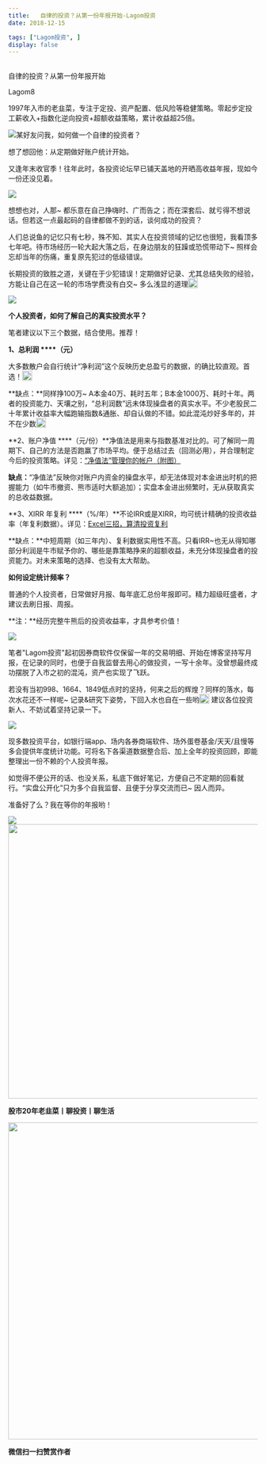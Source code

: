 ```yaml
---
title:   自律的投资？从第一份年报开始-Lagom投资
date: 2018-12-15

tags: ["Lagom投资", ]
display: false
---
```



## 



自律的投资？从第一份年报开始




Lagom8




1997年入市的老韭菜，专注于定投、资产配置、低风险等稳健策略。零起步定投工薪收入+指数化逆向投资+超额收益策略，累计收益超25倍。


<img src="https://mmbiz.qpic.cn/mmbiz_png/ZB4WjgjLjJW3KtDibicU3BB1HNQ9lDS2M5oGRnchkNPRzYsc0Ua6CIu7rZH3vAficcBEPYHU9ZTPqkic1sicT8CaxQQ/640?wx_fmt=png" data-type="png" class="" data-ratio="0.05776173285198556" data-w="554"/>某好友问我，如何做一个自律的投资者？

想了想回他：从定期做好账户统计开始。



又逢年末收官季！往年此时，各投资论坛早已铺天盖地的开晒高收益年报，现如今一份还没见着。

<img class="" data-copyright="0" data-ratio="0.3383458646616541" data-s="300,640" src="https://mmbiz.qpic.cn/mmbiz_png/ZB4WjgjLjJWU7gzpSDteXAlibia8RqCN7ViaMYuMPSZTLYbAx8IHib0O3XJGnic3YXTaoGqzlxk7pZaLoHXx7AgMxfQ/640?wx_fmt=png" data-type="png" data-w="399" style=""/>

想想也对，人那~ 都乐意在自己挣嗨时、广而告之；而在深套后、就亏得不想说话。但若这一点最起码的自律都做不到的话，谈何成功的投资？

人们总说鱼的记忆只有七秒，殊不知、其实人在投资领域的记忆也很短，我看顶多七年吧。待市场经历一轮大起大落之后，在身边朋友的狂躁或恐慌带动下~ 照样会忘却当年的伤痛，重复原先犯过的低级错误。



长期投资的致胜之道，关键在于少犯错误！定期做好记录、尤其总结失败的经验，方能让自己在这一轮的市场学费没有白交~ 多么浅显的道理<img src="https://res.wx.qq.com/mpres/htmledition/images/icon/common/emotion_panel/smiley/smiley_4.png" data-ratio="1" data-w="20" style="display:inline-block;width:20px;vertical-align:text-bottom;"/>

<img src="https://mmbiz.qpic.cn/mmbiz_png/ZB4WjgjLjJW3KtDibicU3BB1HNQ9lDS2M5oGRnchkNPRzYsc0Ua6CIu7rZH3vAficcBEPYHU9ZTPqkic1sicT8CaxQQ/640?wx_fmt=png" data-type="png" class="" data-ratio="0.05776173285198556" data-w="554" style="white-space: normal;"/>

**个人投资者，如何了解自己的真实投资水平？**

笔者建议以下三个数据，结合使用。推荐！



**1、总利润&nbsp;****（元）**

大多数散户会自行统计“净利润”这个反映历史总盈亏的数据，的确比较直观。首选！<img src="https://res.wx.qq.com/mpres/htmledition/images/icon/common/emotion_panel/smiley/smiley_79.png" data-ratio="1" data-w="20" style="display:inline-block;width:20px;vertical-align:text-bottom;"/>

**缺点：**同样挣100万~ A本金40万、耗时五年；B本金1000万、耗时十年。两者的投资能力、天壤之别，“总利润数”远未体现操盘者的真实水平。不少老股民二十年累计收益率大幅跑输指数&amp;通胀、却自认做的不错。如此混沌炒好多年的，并不在少数<img src="https://res.wx.qq.com/mpres/htmledition/images/icon/common/emotion_panel/smiley/smiley_27.png" data-ratio="1" data-w="20" style="display:inline-block;width:20px;vertical-align:text-bottom;"/>



**2、账户净值&nbsp;****（元/份）**净值法是用来与指数基准对比的。可了解同一周期下、自己的方法是否跑赢了市场平均。便于总结过去（回测必用），并合理制定今后的投资策略。详见：[“净值法”管理你的帐户（附图）](http://mp.weixin.qq.com/s?__biz=MzI3MDQ2NjY2Mw==&amp;mid=2247483659&amp;idx=1&amp;sn=9d58af07f5dd94ff747ff209f7772ea4&amp;chksm=ead1ea03dda66315bde14a6cea0de1e0f18ca0033f64c58e5b47b7f7d879948c2c271cf41928&amp;scene=21#wechat_redirect)

**缺点：**“净值法”反映你对账户内资金的操盘水平，却无法体现对本金进出时机的把握能力（如牛市撤资、熊市适时大额追加）；实盘本金进出频繁时，无从获取真实的总收益数据。

**3、XIRR 年复利&nbsp;****（%/年）**不论IRR或是XIRR，均可统计精确的投资收益率（年复利数据）。详见：[Excel三招，算清投资复利](http://mp.weixin.qq.com/s?__biz=MzI3MDQ2NjY2Mw==&amp;mid=2247483673&amp;idx=1&amp;sn=e20b4a16d3c5cf7302ca78466114fe66&amp;chksm=ead1ea11dda663077dc01daa82d11ef31de310d23c7d5e3ebefcbca006cbe65a096f194398a3&amp;scene=21#wechat_redirect)

**缺点：**中短周期（如三年内）、复利数据实用性不高。只看IRR~也无从得知哪部分利润是牛市赋予你的、哪些是靠策略挣来的超额收益，未充分体现操盘者的投资能力。对未来策略的选择、也没有太大帮助。



**如何设定统计频率？**

普通的个人投资者，日常做好月报、每年底汇总份年报即可。精力超级旺盛者，才建议去刷日报、周报。&nbsp;

**注：**经历完整牛熊后的投资收益率，才具参考价值！

<img src="https://mmbiz.qpic.cn/mmbiz_png/ZB4WjgjLjJW3KtDibicU3BB1HNQ9lDS2M5oGRnchkNPRzYsc0Ua6CIu7rZH3vAficcBEPYHU9ZTPqkic1sicT8CaxQQ/640?wx_fmt=png" data-type="png" class="" data-ratio="0.05776173285198556" data-w="554" style="color: rgb(136, 136, 136);font-size: 15px;white-space: normal;"/>

笔者"Lagom投资"起初因券商软件仅保留一年的交易明细、开始在博客坚持写月报，在记录的同时，也便于自我监督去用心的做投资，一写十余年。没曾想最终成功摆脱了入市之初的混沌，资产也实现了飞跃。



若没有当初998、1664、1849低点时的坚持，何来之后的辉煌？同样的落水，每次水花还不一样呢~ 记录&amp;研究下姿势，下回入水也自在一些哟<img src="https://res.wx.qq.com/mpres/htmledition/images/icon/common/emotion_panel/smiley/smiley_13.png" data-ratio="1" data-w="20" style="display:inline-block;width:20px;vertical-align:text-bottom;"/>&nbsp;建议各位投资新人、不妨试着坚持记录一下。

<img class="" data-copyright="0" data-ratio="1.3333333333333333" src="https://mmbiz.qpic.cn/mmbiz_gif/ZB4WjgjLjJWU7gzpSDteXAlibia8RqCN7V5RYu5dJxXXUlz6RpgoVDCMXGhKcIUDep6D2ukKA8MaUebAYOJsFQhQ/640?wx_fmt=gif" data-type="gif" data-w="240" style=""/>



现多数投资平台，如银行端app、场内各券商端软件、场外蛋卷基金/天天/且慢等多会提供年度统计功能。可将名下各渠道数据整合后、加上全年的投资回顾，即能整理出一份不赖的个人投资年报。



如觉得不便公开的话、也没关系，私底下做好笔记，方便自己不定期的回看就行。“实盘公开化”只为多个自我监督、且便于分享交流而已~ 因人而异。





准备好了么？我在等你的年报哟！

<img class="" data-copyright="0" data-ratio="0.8771428571428571" data-s="300,640" src="https://mmbiz.qpic.cn/mmbiz_jpg/ZB4WjgjLjJWU7gzpSDteXAlibia8RqCN7VJZ9mxS5Y8iclMVIWrh3sLSu288CAbLhfdciayCbmku3JX1rRaXWvy6AA/640?wx_fmt=jpeg" data-type="jpeg" data-w="350" style=""/>



<img class="" data-copyright="0" data-ratio="0.05776173285198556" data-s="300,640" data-type="png" data-w="554" src="https://mmbiz.qpic.cn/mmbiz_png/ZB4WjgjLjJW3KtDibicU3BB1HNQ9lDS2M5oGRnchkNPRzYsc0Ua6CIu7rZH3vAficcBEPYHU9ZTPqkic1sicT8CaxQQ/640?wx_fmt=png" style="box-sizing: border-box !important;word-wrap: break-word !important;width: 554px !important;visibility: visible !important;"/>

**股市20年老韭菜丨聊投资丨聊生活**

<img class="" data-copyright="0" data-ratio="0.390625" data-s="300,640" data-type="png" data-w="640" src="https://mmbiz.qpic.cn/mmbiz_png/ZB4WjgjLjJW3KtDibicU3BB1HNQ9lDS2M5AHEoeiaz0dQ4NfIRjBMuXvyJn8dXWm7ftklb0xqheiaMia0zbkyMJiaKzA/640?wx_fmt=png" style="box-sizing: border-box !important;word-wrap: break-word !important;width: 640px !important;visibility: visible !important;"/>


**微信扫一扫赞赏作者**